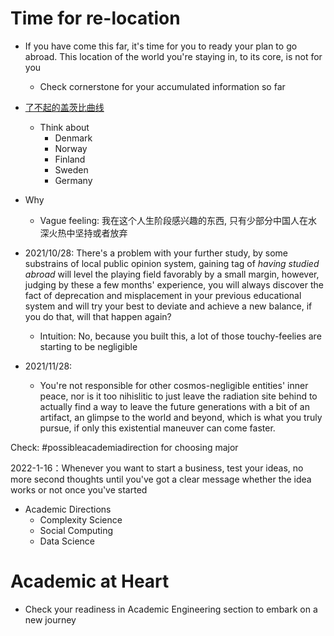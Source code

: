 # Time for re-location
- If you have come this far, it's time for you to ready your plan to go abroad. This location of the world you're staying in, to its core, is not for you
  - Check cornerstone for your accumulated information so far
- [了不起的盖茨比曲线](https://wiki.mbalib.com/wiki/%E4%BA%86%E4%B8%8D%E8%B5%B7%E7%9A%84%E7%9B%96%E8%8C%A8%E6%AF%94%E6%9B%B2%E7%BA%BF)
  - Think about
    - Denmark
    - Norway
    - Finland
    - Sweden
    - Germany
- Why
  - Vague feeling: 我在这个人生阶段感兴趣的东西, 只有少部分中国人在水深火热中坚持或者放弃

- 2021/10/28: There's a problem with your further study, by some substrains of local public opinion system, gaining tag of *having studied abroad* will level the playing field favorably by a small margin, however, judging by these a few months' experience, you will always discover the fact of deprecation and misplacement in your previous educational system and will try your best to deviate and achieve a new balance, if you do that, will that happen again?
  - Intuition: No, because you built this, a lot of those touchy-feelies are starting to be negligible
- 2021/11/28:
  - You're not responsible for other cosmos-negligible entities' inner peace, nor is it too nihislitic to just leave the radiation site behind to actually find a way to leave the future generations with a bit of an artifact, an glimpse to the world and beyond, which is what you truly pursue, if only this existential maneuver can come faster.

Check: #possibleacademiadirection for choosing major


2022-1-16：Whenever you want to start a business, test your ideas, no more second thoughts until you've got a clear message whether the idea works or not once you've started

- Academic Directions
  - Complexity Science
  - Social Computing
  - Data Science

# Academic at Heart
- Check your readiness in Academic Engineering section to embark on a new journey